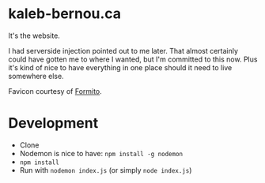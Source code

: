 # kaleb-bernou.ca
It's the website.

I had serverside injection pointed out to me later. That almost certainly could have gotten me to where I wanted, but I'm committed to this now. Plus it's kind of nice to have everything in one place should it need to live somewhere else.

Favicon courtesy of [Formito](https://formito.com/tools/favicon).

# Development
* Clone
* Nodemon is nice to have: `npm install -g nodemon`
* `npm install`
* Run with `nodemon index.js` (or simply `node index.js`)
